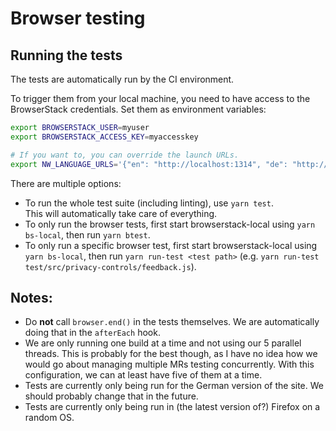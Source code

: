 # Browser testing

## Running the tests

The tests are automatically run by the CI environment.

To trigger them from your local machine, you need to have access to the BrowserStack credentials. Set them as environment variables:

```sh
export BROWSERSTACK_USER=myuser
export BROWSERSTACK_ACCESS_KEY=myaccesskey

# If you want to, you can override the launch URLs.
export NW_LANGUAGE_URLS='{"en": "http://localhost:1314", "de": "http://localhost:1313"}'
```

There are multiple options:

* To run the whole test suite (including linting), use `yarn test`.  
  This will automatically take care of everything.
* To only run the browser tests, first start browserstack-local using `yarn bs-local`, then run `yarn btest`.
* To only run a specific browser test, first start browserstack-local using `yarn bs-local`, then run `yarn run-test <test path>` (e.g. `yarn run-test test/src/privacy-controls/feedback.js`).

## Notes:

* Do **not** call `browser.end()` in the tests themselves. We are automatically doing that in the `afterEach` hook.
* We are only running one build at a time and not using our 5 parallel threads. This is probably for the best though, as I have no idea how we would go about managing multiple MRs testing concurrently. With this configuration, we can at least have five of them at a time.
* Tests are currently only being run for the German version of the site. We should probably change that in the future.
* Tests are currently only being run in (the latest version of?) Firefox on a random OS.
